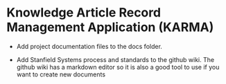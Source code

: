 # Knowledge Article Record Management Application (KARMA)

- Add project documentation files to the docs folder.  

- Add Stanfield Systems process and standards to the github wiki.  The github wiki has a markdown editor so it is also a good tool to use if you want to create new documents
